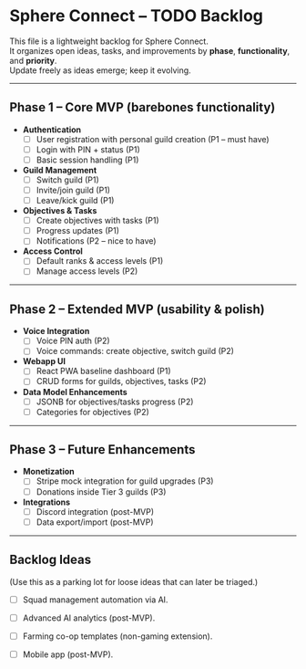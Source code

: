 # Sphere Connect – TODO Backlog

This file is a lightweight backlog for Sphere Connect.  
It organizes open ideas, tasks, and improvements by **phase**, **functionality**, and **priority**.  
Update freely as ideas emerge; keep it evolving.

---

## Phase 1 – Core MVP (barebones functionality)
- **Authentication**  
  - [ ] User registration with personal guild creation (P1 – must have)  
  - [ ] Login with PIN + status (P1)  
  - [ ] Basic session handling (P1)  

- **Guild Management**  
  - [ ] Switch guild (P1)  
  - [ ] Invite/join guild (P1)  
  - [ ] Leave/kick guild (P1)  

- **Objectives & Tasks**  
  - [ ] Create objectives with tasks (P1)  
  - [ ] Progress updates (P1)  
  - [ ] Notifications (P2 – nice to have)  

- **Access Control**  
  - [ ] Default ranks & access levels (P1)  
  - [ ] Manage access levels (P2)  

---

## Phase 2 – Extended MVP (usability & polish)
- **Voice Integration**  
  - [ ] Voice PIN auth (P2)  
  - [ ] Voice commands: create objective, switch guild (P2)  

- **Webapp UI**  
  - [ ] React PWA baseline dashboard (P1)  
  - [ ] CRUD forms for guilds, objectives, tasks (P2)  

- **Data Model Enhancements**  
  - [ ] JSONB for objectives/tasks progress (P2)  
  - [ ] Categories for objectives (P2)  

---

## Phase 3 – Future Enhancements
- **Monetization**  
  - [ ] Stripe mock integration for guild upgrades (P3)  
  - [ ] Donations inside Tier 3 guilds (P3)  

- **Integrations**  
  - [ ] Discord integration (post-MVP)  
  - [ ] Data export/import (post-MVP)  

---

## Backlog Ideas
(Use this as a parking lot for loose ideas that can later be triaged.)  
- [ ] Squad management automation via AI.  
- [ ] Advanced AI analytics (post-MVP).  
- [ ] Farming co-op templates (non-gaming extension).  
- [ ] Mobile app (post-MVP).  

